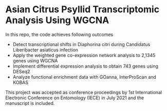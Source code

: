 # Asian Citrus Psyllid Transcriptomic Analysis Using WGCNA

In this repo, the code achieves following outcomes

* Detect transcriptional shifts in Diaphorina citri during Candidatus Liberibacter asiaticus infection
* Apply the weighted gene co-expression network analysis to 2,1345 genes using WGCNA
* Implement differential expression analysis to obtain 743 genes using DESeq2
* Analyze functional enrichment data with GOanna, InterProScan and KOBAS

This project was accepted as conference proceedings by 1st International Electronic Conference on Entomology (IECE) in July 2021 and the manuscript is included.
